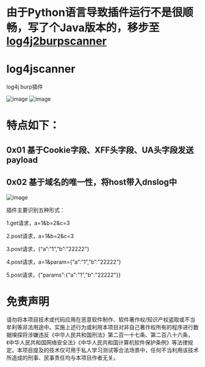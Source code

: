# 由于Python语言导致插件运行不是很顺畅，写了个Java版本的，移步至[log4j2burpscanner](https://github.com/f0ng/log4j2burpscanner)
# log4jscanner
log4j burp插件

![image](https://user-images.githubusercontent.com/48286013/145578008-bad6786a-d497-43a6-b7eb-bb41a975bda7.png)
![image](https://user-images.githubusercontent.com/48286013/145576830-0b835006-6974-47f6-9de2-bad8e37f6b84.png)

# 特点如下：
## 0x01 基于Cookie字段、XFF头字段、UA头字段发送payload
## 0x02 基于域名的唯一性，将host带入dnslog中
![image](https://user-images.githubusercontent.com/48286013/145577883-e0b6d506-5196-4edf-af76-8deaec8d57fc.png)

插件主要识别五种形式：

1.get请求，a=1&b=2&c=3  

2.post请求，a=1&b=2&c=3  

3.post请求，{“a”:”1”,”b”:”22222”}

4.post请求，a=1&param={“a”:”1”,”b”:”22222”}

5.post请求，{"params":{"a":"1","b":"22222"}}


# 免责声明
请勿将本项目技术或代码应用在恶意软件制作、软件著作权/知识产权盗取或不当牟利等非法用途中。实施上述行为或利用本项目对非自己著作权所有的程序进行数据嗅探将涉嫌违反《中华人民共和国刑法》第二百一十七条、第二百八十六条，《中华人民共和国网络安全法》《中华人民共和国计算机软件保护条例》等法律规定。本项目提及的技术仅可用于私人学习测试等合法场景中，任何不当利用该技术所造成的刑事、民事责任均与本项目作者无关。
